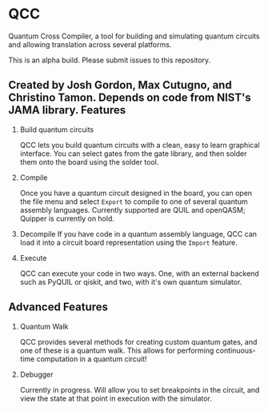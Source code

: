 # QCC
Quantum Cross Compiler, a tool for building and simulating quantum circuits and allowing translation across several platforms.

This is an alpha build. Please submit issues to this repository.

Created by Josh Gordon, Max Cutugno, and Christino Tamon.
Depends on code from NIST's JAMA library.
Features
---
1. Build quantum circuits

   QCC lets you build quantum circuits with a clean, easy to learn graphical interface. 
   You can select gates from the gate library, and then solder them onto the board using
   the solder tool.
   
2. Compile
   
   Once you have a quantum circuit designed in the board, you can open the file menu and
   select `Export` to compile to one of several quantum assembly languages. Currently
   supported are QUIL and openQASM; Quipper is currently on hold.
   
3. Decompile
   If you have code in a quantum assembly language, QCC can load it into a circuit board
   representation using the `Import` feature.
   
4. Execute
   
   QCC can execute your code in two ways. One, with an external backend such as PyQUIL or
   qiskit, and two, with it's own quantum simulator. 
   
Advanced Features
---
1. Quantum Walk
   
   QCC provides several methods for creating custom quantum gates, and one of these is a
   quantum walk. This allows for performing continuous-time computation in a quantum circuit!
   
2. Debugger

   Currently in progress. Will allow you to set breakpoints in the circuit, and view the state
   at that point in execution with the simulator.

